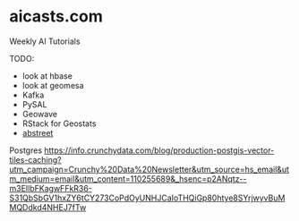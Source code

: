 # aicasts.com

Weekly AI Tutorials

TODO:
- look at hbase
- look at geomesa
- Kafka
- PySAL
- Geowave 
- RStack for Geostats
- [abstreet](https://github.com/dabreegster/abstreet/#ab-street)

Postgres 
https://info.crunchydata.com/blog/production-postgis-vector-tiles-caching?utm_campaign=Crunchy%20Data%20Newsletter&utm_source=hs_email&utm_medium=email&utm_content=110255689&_hsenc=p2ANqtz--m3EIlbFKagwFFkR36-S31QbSbGV1hxZY6tCY273CoPdOyUNHJCaIoTHQiGp80htye8SYrjwyvBuMMQDdkd4NHEJ7fTw
